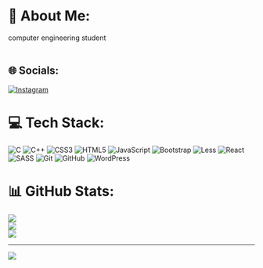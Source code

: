 # 💫 About Me:
 computer engineering student<br><br>


## 🌐 Socials:
[![Instagram](https://img.shields.io/badge/Instagram-%23E4405F.svg?logo=Instagram&logoColor=white)](https://instagram.com/erfan._.sh.__) 

# 💻 Tech Stack:
![C](https://img.shields.io/badge/c-%2300599C.svg?style=flat&logo=c&logoColor=white) ![C++](https://img.shields.io/badge/c++-%2300599C.svg?style=flat&logo=c%2B%2B&logoColor=white) ![CSS3](https://img.shields.io/badge/css3-%231572B6.svg?style=flat&logo=css3&logoColor=white) ![HTML5](https://img.shields.io/badge/html5-%23E34F26.svg?style=flat&logo=html5&logoColor=white) ![JavaScript](https://img.shields.io/badge/javascript-%23323330.svg?style=flat&logo=javascript&logoColor=%23F7DF1E) ![Bootstrap](https://img.shields.io/badge/bootstrap-%238511FA.svg?style=flat&logo=bootstrap&logoColor=white) ![Less](https://img.shields.io/badge/less-2B4C80?style=flat&logo=less&logoColor=white) ![React](https://img.shields.io/badge/react-%2320232a.svg?style=flat&logo=react&logoColor=%2361DAFB) ![SASS](https://img.shields.io/badge/SASS-hotpink.svg?style=flat&logo=SASS&logoColor=white) ![Git](https://img.shields.io/badge/git-%23F05033.svg?style=flat&logo=git&logoColor=white) ![GitHub](https://img.shields.io/badge/github-%23121011.svg?style=flat&logo=github&logoColor=white) ![WordPress](https://img.shields.io/badge/WordPress-%23117AC9.svg?style=flat&logo=WordPress&logoColor=white)
# 📊 GitHub Stats:
![](https://github-readme-stats.vercel.app/api?username=erfan-shayesteh&theme=shadow_blue&hide_border=false&include_all_commits=true&count_private=true)<br/>
![](https://github-readme-streak-stats.herokuapp.com/?user=erfan-shayesteh&theme=shadow_blue&hide_border=false)<br/>
![](https://github-readme-stats.vercel.app/api/top-langs/?username=erfan-shayesteh&theme=shadow_blue&hide_border=false&include_all_commits=true&count_private=true&layout=compact)

---
[![](https://visitcount.itsvg.in/api?id=erfan-shayesteh&icon=0&color=12)](https://visitcount.itsvg.in)

<!-- Proudly created with GPRM ( https://gprm.itsvg.in ) -->
